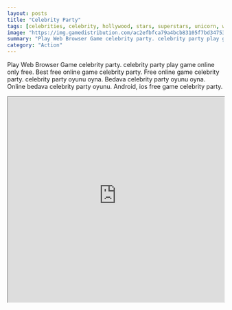 ```yaml
---
layout: posts
title: "Celebrity Party"
tags: [celebrities, celebrity, hollywood, stars, superstars, unicorn, wtf, free, online, games, oyna, game, free, games, play, play, games]
image: "https://img.gamedistribution.com/ac2efbfca79a4bcb83105f7bd3475349-1280x550.jpeg"
summary: "Play Web Browser Game celebrity party. celebrity party play game online only free. Best free online game celebrity party. Free online game celebrity party. celebrity party oyunu oyna. Bedava celebrity party oyunu oyna. Online bedava celebrity party oyunu. Android, ios free game celebrity party."
category: "Action"
---
```


Play Web Browser Game celebrity party. celebrity party play game online only free. Best free online game celebrity party. Free online game celebrity party. celebrity party oyunu oyna. Bedava celebrity party oyunu oyna. Online bedava celebrity party oyunu. Android, ios free game celebrity party.

<iframe width="100%" height="480px;" src="https://html5.gamedistribution.com/ac2efbfca79a4bcb83105f7bd3475349/"></iframe>